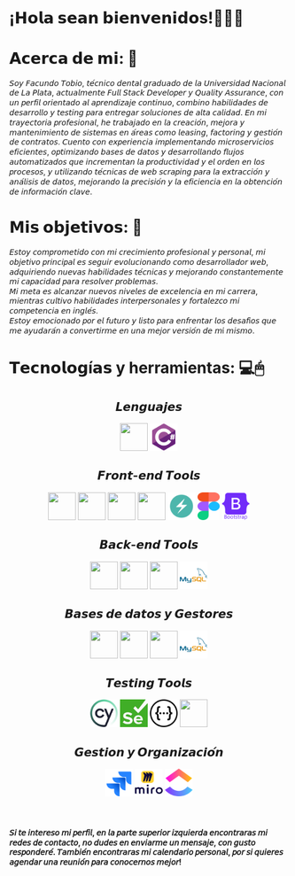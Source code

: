 # ¡𝗛𝗼𝗹𝗮 𝘀𝗲𝗮𝗻 𝗯𝗶𝗲𝗻𝘃𝗲𝗻𝗶𝗱𝗼s!👨‍💻👋


# 𝗔𝗰𝗲𝗿𝗰𝗮 𝗱𝗲 𝗺𝗶:  💬

𝘚𝘰𝘺 𝘍𝘢𝘤𝘶𝘯𝘥𝘰 𝘛𝘰𝘣𝘪𝘰, 𝘵𝘦́𝘤𝘯𝘪𝘤𝘰 𝘥𝘦𝘯𝘵𝘢𝘭 𝘨𝘳𝘢𝘥𝘶𝘢𝘥𝘰 𝘥𝘦 𝘭𝘢 𝘜𝘯𝘪𝘷𝘦𝘳𝘴𝘪𝘥𝘢𝘥 𝘕𝘢𝘤𝘪𝘰𝘯𝘢𝘭 𝘥𝘦 𝘓𝘢 𝘗𝘭𝘢𝘵𝘢, 𝘢𝘤𝘵𝘶𝘢𝘭𝘮𝘦𝘯𝘵𝘦 𝘍𝘶𝘭𝘭 𝘚𝘵𝘢𝘤𝘬 𝘋𝘦𝘷𝘦𝘭𝘰𝑝𝘦𝘳 𝘺 𝘘𝘶𝘢𝘭𝘪𝘵𝘺 𝘈𝘴𝘴𝘶𝘳𝘢𝘯𝘤𝘦, 𝘤𝘰𝘯 𝘶𝘯 𝑝𝘦𝘳𝘧𝘪𝘭 𝘰𝘳𝘪𝘦𝘯𝘵𝘢𝘥𝘰 𝘢𝘭 𝘢𝑝𝘳𝘦𝘯𝘥𝘪𝘻𝘢𝘫𝘦 𝘤𝘰𝘯𝘵𝘪𝘯𝘶𝘰, 𝘤𝘰𝘮𝘣𝘪𝘯𝘰 𝘩𝘢𝘣𝘪𝘭𝘪𝘥𝘢𝘥𝘦𝘴 𝘥𝘦 𝘥𝘦𝘴𝘢𝘳𝘳𝘰𝘭𝘭𝘰 𝘺 𝘵𝘦𝘴𝘵𝘪𝘯𝘨 𝑝𝘢𝘳𝘢 𝘦𝘯𝘵𝘳𝘦𝘨𝘢𝘳 𝘴𝘰𝘭𝘶𝘤𝘪𝘰𝘯𝘦𝘴 𝘥𝘦 𝘢𝘭𝘵𝘢 𝘤𝘢𝘭𝘪𝘥𝘢𝘥.
𝘌𝘯 𝘮𝘪 𝘵𝘳𝘢𝘺𝘦𝘤𝘵𝘰𝘳𝘪𝘢 𝑝𝘳𝘰𝘧𝘦𝘴𝘪𝘰𝘯𝘢𝘭, 𝘩𝘦 𝘵𝘳𝘢𝘣𝘢𝘫𝘢𝘥𝘰 𝘦𝘯 𝘭𝘢 𝘤𝘳𝘦𝘢𝘤𝘪𝘰́𝘯, 𝘮𝘦𝘫𝘰𝘳𝘢 𝘺 𝘮𝘢𝘯𝘵𝘦𝘯𝘪𝘮𝘪𝘦𝘯𝘵𝘰 𝘥𝘦 𝘴𝘪𝘴𝘵𝘦𝘮𝘢𝘴 𝘦𝘯 𝘢́𝘳𝘦𝘢𝘴 𝘤𝘰𝘮𝘰 𝘭𝘦𝘢𝘴𝘪𝘯𝘨, 𝘧𝘢𝘤𝘵𝘰𝘳𝘪𝘯𝘨 𝘺 𝘨𝘦𝘴𝘵𝘪𝘰́𝘯 𝘥𝘦 𝘤𝘰𝘯𝘵𝘳𝘢𝘵𝘰𝘴. 𝘊𝘶𝘦𝘯𝘵𝘰 𝘤𝘰𝘯 𝘦𝘹𝑝𝘦𝘳𝘪𝘦𝘯𝘤𝘪𝘢 𝘪𝘮𝑝𝘭𝘦𝘮𝘦𝘯𝘵𝘢𝘯𝘥𝘰 𝘮𝘪𝘤𝘳𝘰𝘴𝘦𝘳𝘷𝘪𝘤𝘪𝘰𝘴 𝘦𝘧𝘪𝘤𝘪𝘦𝘯𝘵𝘦𝘴, 𝘰𝑝𝘵𝘪𝘮𝘪𝘻𝘢𝘯𝘥𝘰 𝘣𝘢𝘴𝘦𝘴 𝘥𝘦 𝘥𝘢𝘵𝘰𝘴 𝘺 𝘥𝘦𝘴𝘢𝘳𝘳𝘰𝘭𝘭𝘢𝘯𝘥𝘰 𝘧𝘭𝘶𝘫𝘰𝘴 𝘢𝘶𝘵𝘰𝘮𝘢𝘵𝘪𝘻𝘢𝘥𝘰𝘴 𝘲𝘶𝘦 𝘪𝘯𝘤𝘳𝘦𝘮𝘦𝘯𝘵𝘢𝘯 𝘭𝘢 𝑝𝘳𝘰𝘥𝘶𝘤𝘵𝘪𝘷𝘪𝘥𝘢𝘥 𝘺 𝘦𝘭 𝘰𝘳𝘥𝘦𝘯 𝘦𝘯 𝘭𝘰𝘴 𝑝𝘳𝘰𝘤𝘦𝘴𝘰𝘴, 𝘺 𝘶𝘵𝘪𝘭𝘪𝘻𝘢𝘯𝘥𝘰 𝘵𝘦́𝘤𝘯𝘪𝘤𝘢𝘴 𝘥𝘦 𝘸𝘦𝘣 𝘴𝘤𝘳𝘢𝑝𝘪𝘯𝘨 𝑝𝘢𝘳𝘢 𝘭𝘢 𝘦𝘹𝘵𝘳𝘢𝘤𝘤𝘪𝘰́𝘯 𝘺 𝘢𝘯𝘢́𝘭𝘪𝘴𝘪𝘴 𝘥𝘦 𝘥𝘢𝘵𝘰𝘴, 𝘮𝘦𝘫𝘰𝘳𝘢𝘯𝘥𝘰 𝘭𝘢 𝑝𝘳𝘦𝘤𝘪𝘴𝘪𝘰́𝘯 𝘺 𝘭𝘢 𝘦𝘧𝘪𝘤𝘪𝘦𝘯𝘤𝘪𝘢 𝘦𝘯 𝘭𝘢 𝘰𝘣𝘵𝘦𝘯𝘤𝘪𝘰́𝘯 𝘥𝘦 𝘪𝘯𝘧𝘰𝘳𝘮𝘢𝘤𝘪𝘰́𝘯 𝘤𝘭𝘢𝘷𝘦.
</br>

# 𝗠𝗶𝘀 𝗼𝗯𝗷𝗲𝘁𝗶𝘃𝗼𝘀:  🔮
𝘌𝘴𝘵𝘰𝘺 𝘤𝘰𝘮𝑝𝘳𝘰𝘮𝘦𝘵𝘪𝘥𝘰 𝘤𝘰𝘯 𝘮𝘪 𝘤𝘳𝘦𝘤𝘪𝘮𝘪𝘦𝘯𝘵𝘰 𝑝𝘳𝘰𝘧𝘦𝘴𝘪𝘰𝘯𝘢𝘭 𝘺 𝑝𝘦𝘳𝘴𝘰𝘯𝘢𝘭, 𝘮𝘪 𝘰𝘣𝘫𝘦𝘵𝘪𝘷𝘰 𝑝𝘳𝘪𝘯𝘤𝘪𝑝𝘢𝘭 𝘦𝘴 𝘴𝘦𝘨𝘶𝘪𝘳 𝘦𝘷𝘰𝘭𝘶𝘤𝘪𝘰𝘯𝘢𝘯𝘥𝘰 𝘤𝘰𝘮𝘰 𝘥𝘦𝘴𝘢𝘳𝘳𝘰𝘭𝘭𝘢𝘥𝘰𝘳 𝘸𝘦𝘣, 𝘢𝘥𝘲𝘶𝘪𝘳𝘪𝘦𝘯𝘥𝘰 𝘯𝘶𝘦𝘷𝘢𝘴 𝘩𝘢𝘣𝘪𝘭𝘪𝘥𝘢𝘥𝘦𝘴 𝘵𝘦́𝘤𝘯𝘪𝘤𝘢𝘴 𝘺 𝘮𝘦𝘫𝘰𝘳𝘢𝘯𝘥𝘰 𝘤𝘰𝘯𝘴𝘵𝘢𝘯𝘵𝘦𝘮𝘦𝘯𝘵𝘦 𝘮𝘪 𝘤𝘢𝑝𝘢𝘤𝘪𝘥𝘢𝘥 𝑝𝘢𝘳𝘢 𝘳𝘦𝘴𝘰𝘭𝘷𝘦𝘳 𝑝𝘳𝘰𝘣𝘭𝘦𝘮𝘢𝘴.
 </br>
𝘔𝘪 𝘮𝘦𝘵𝘢 𝘦𝘴 𝘢𝘭𝘤𝘢𝘯𝘻𝘢𝘳 𝘯𝘶𝘦𝘷𝘰𝘴 𝘯𝘪𝘷𝘦𝘭𝘦𝘴 𝘥𝘦 𝘦𝘹𝘤𝘦𝘭𝘦𝘯𝘤𝘪𝘢 𝘦𝘯 𝘮𝘪 𝘤𝘢𝘳𝘳𝘦𝘳𝘢, 𝘮𝘪𝘦𝘯𝘵𝘳𝘢𝘴 𝘤𝘶𝘭𝘵𝘪𝘷𝘰 𝘩𝘢𝘣𝘪𝘭𝘪𝘥𝘢𝘥𝘦𝘴 𝘪𝘯𝘵𝘦𝘳𝑝𝘦𝘳𝘴𝘰𝘯𝘢𝘭𝘦𝘴 𝘺 𝘧𝘰𝘳𝘵𝘢𝘭𝘦𝘻𝘤𝘰 𝘮𝘪 𝘤𝘰𝘮𝑝𝘦𝘵𝘦𝘯𝘤𝘪𝘢 𝘦𝘯 𝘪𝘯𝘨𝘭𝘦́𝘴.
 </br>
𝘌𝘴𝘵𝘰𝘺 𝘦𝘮𝘰𝘤𝘪𝘰𝘯𝘢𝘥𝘰 𝑝𝘰𝘳 𝘦𝘭 𝘧𝘶𝘵𝘶𝘳𝘰 𝘺 𝘭𝘪𝘴𝘵𝘰 𝑝𝘢𝘳𝘢 𝘦𝘯𝘧𝘳𝘦𝘯𝘵𝘢𝘳 𝘭𝘰𝘴 𝘥𝘦𝘴𝘢𝘧í𝘰𝘴 𝘲𝘶𝘦 𝘮𝘦 𝘢𝘺𝘶𝘥𝘢𝘳𝘢́𝘯 𝘢 𝘤𝘰𝘯𝘷𝘦𝘳𝘵𝘪𝘳𝘮𝘦 𝘦𝘯 𝘶𝘯𝘢 𝘮𝘦𝘫𝘰𝘳 𝘷𝘦𝘳𝘴𝘪𝘰́𝘯 𝘥𝘦 𝘮í 𝘮𝘪𝘴𝘮𝘰.

# 𝗧𝗲𝗰𝗻𝗼𝗹𝗼𝗴í𝗮𝘀 y herramientas: 💻🖱

<h2 align="center">𝙇𝙚𝙣𝙜𝙪𝙖𝙟𝙚𝙨</h2>
<div class="image-container" align="center" >
<a ><img src="https://github.com/Facundotobio/Facundotobio/assets/109319944/71de8592-9798-4fe5-a8c6-356adf2120fe" width="50" height="50"/> </a>
<a><img src="https://raw.githubusercontent.com/devicons/devicon/master/icons/csharp/csharp-original.svg"  width="50" height="50"/> </a>
</div>

<h2 align="center"> 𝙁𝙧𝙤𝙣𝙩-𝙚𝙣𝙙 𝙏𝙤𝙤𝙡𝙨</h2>
<div align="center">
<a><img src="https://github.com/Facundotobio/Facundotobio/assets/109319944/80550929-9024-4e8b-a048-29e671d7095c"  width="50" height="50"/> </a>
<a><img src="https://github.com/Facundotobio/Facundotobio/assets/109319944/a0f9128c-b352-43fb-b8fe-4bee305fb247"  width="50" height="50"/> </a>
<a><img src="https://github.com/Facundotobio/Facundotobio/assets/109319944/38d4dd66-fe1c-4e73-8400-e560e11f0359"  width="50" height="50"/> </a>
<a><img src="https://github.com/Facundotobio/Facundotobio/assets/109319944/7653ad66-31e0-4fde-a8db-af5577acb7d3"  width="50" height="50"/> </a>
<a><img  src="./chackraUI.png" width="50" height="50" /> </a>
<a><img  src="./figma.png" width="40" height="50"/> </a>
<a><img src="https://raw.githubusercontent.com/devicons/devicon/master/icons/bootstrap/bootstrap-plain-wordmark.svg" width="50" height="50"/> </a>
</div>

<h2 align="center"> 𝘽𝙖𝙘𝙠-𝙚𝙣𝙙 𝙏𝙤𝙤𝙡𝙨</h2>
<div align="center">
<a><img src="https://github.com/Facundotobio/Facundotobio/assets/109319944/2cba8b15-82c2-465a-a8cc-13ecc3a3cb61" width="50" height="50"/> </a>
<a><img src="https://github.com/Facundotobio/Facundotobio/assets/109319944/acbdbad7-afe3-408b-9a66-392334194dfe"  width="50" height="50"/> </a>
<a><img src="https://github.com/Facundotobio/Facundotobio/assets/109319944/d9acd696-1176-4f86-b02d-f3abb86b775e"  width="50" height="50"/> </a>
<a><img src="https://raw.githubusercontent.com/devicons/devicon/master/icons/mysql/mysql-original-wordmark.svg"  width="50" height="50"/> </a>
</div>

<h2 align="center"> 𝘽𝙖𝙨𝙚𝙨 𝙙𝙚 𝙙𝙖𝙩𝙤𝙨 𝙮 𝙂𝙚𝙨𝙩𝙤𝙧𝙚𝙨</h2>
<div align="center">
<a><img src="https://github.com/Facundotobio/Facundotobio/assets/109319944/2cba8b15-82c2-465a-a8cc-13ecc3a3cb61" width="50" height="50"/> </a>
<a><img src="https://github.com/Facundotobio/Facundotobio/assets/109319944/acbdbad7-afe3-408b-9a66-392334194dfe"  width="50" height="50"/> </a>
<a><img src="https://github.com/Facundotobio/Facundotobio/assets/109319944/d9acd696-1176-4f86-b02d-f3abb86b775e"  width="50" height="50"/> </a>
<a><img src="https://raw.githubusercontent.com/devicons/devicon/master/icons/mysql/mysql-original-wordmark.svg"  width="50" height="50"/> </a>
</div>

<h2 align="center">𝙏𝙚𝙨𝙩𝙞𝙣𝙜 𝙏𝙤𝙤𝙡𝙨</h2>
<div align="center" >
<a ><img src="./cypressLogo.png" width="50" height="50"/> </a>
<a><img src="./selenium.jpg" width="50" height="50"/> </a>
<a><img src="./swagger.svg" width="50" height="50"/> </a>
<a><img src="https://github.com/Facundotobio/Facundotobio/assets/109319944/6f1929aa-16fd-4a28-bdb3-376e8ece558b"  width="50" height="50"/> </a>
</div>

<h2 align="center">𝙂𝙚𝙨𝙩𝙞𝙤𝙣 𝙮 𝙊𝙧𝙜𝙖𝙣𝙞𝙯𝙖𝙘𝙞𝙤́𝙣</h2>
<div class="image-container" align="center" >
<a ><img src="./jira.svg" width="50" height="50"/> </a>
<a><img src="./miro.svg" width="50" height="50"/> </a>
<a><img src="/ClickUp.png"  width="50" height="50"/> </a>
</div>

<br />
<br />

<h4>𝘚𝘪 𝘵𝘦 𝘪𝘯𝘵𝘦𝘳𝘦𝘴𝘰 𝘮𝘪 𝑝𝘦𝘳𝘧𝘪𝘭, 𝘦𝘯 𝘭𝘢 𝑝𝘢𝘳𝘵𝘦 𝘴𝘶𝑝𝘦𝘳𝘪𝘰𝘳 𝘪𝘻𝘲𝘶𝘪𝘦𝘳𝘥𝘢 𝘦𝘯𝘤𝘰𝘯𝘵𝘳𝘢𝘳𝘢𝘴 𝘮𝘪 𝘳𝘦𝘥𝘦𝘴 𝘥𝘦 𝘤𝘰𝘯𝘵𝘢𝘤𝘵𝘰, 𝘯𝘰 𝘥𝘶𝘥𝘦𝘴 𝘦𝘯 𝘦𝘯𝘷𝘪𝘢𝘳𝘮𝘦 𝘶𝘯 𝘮𝘦𝘯𝘴𝘢𝘫𝘦, 𝘤𝘰𝘯 𝘨𝘶𝘴𝘵𝘰 𝘳𝘦𝘴𝑝𝘰𝘯𝘥𝘦𝘳𝘦́.
𝘛𝘢𝘮𝘣𝘪𝘦́𝘯 𝘦𝘯𝘤𝘰𝘯𝘵𝘳𝘢𝘳𝘢𝘴 𝘮𝘪 𝘤𝘢𝘭𝘦𝘯𝘥𝘢𝘳𝘪𝘰 𝑝𝘦𝘳𝘴𝘰𝘯𝘢𝘭, 𝑝𝘰𝘳 𝘴𝘪 𝘲𝘶𝘪𝘦𝘳𝘦𝘴 𝘢𝘨𝘦𝘯𝘥𝘢𝘳 𝘶𝘯𝘢 𝘳𝘦𝘶𝘯𝘪𝘰́𝘯 𝑝𝘢𝘳𝘢 𝘤𝘰𝘯𝘰𝘤𝘦𝘳𝘯𝘰𝘴 𝘮𝘦𝘫𝘰𝘳!</h4>